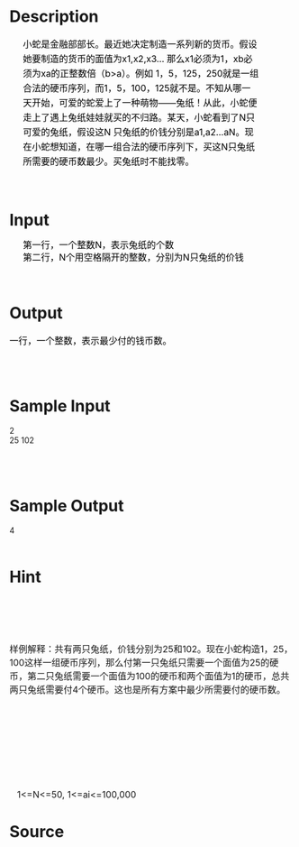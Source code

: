 
# Description

<div class="content"><div>
<div style="margin: 5pt 44.9pt 0pt 18pt; line-height: 19.5pt" align="left"><span style="font-size: medium"><span style="color: black">小蛇是金融部部长。最近她决定制造一系列新的货币。假设她要制造的货币</span><span style="color: black">的面值为</span><span style="color: black">x1,x2,x3… </span><span style="color: black">那么</span><span style="color: black">x1</span><span style="color: black">必须为</span><span style="color: black">1</span><span style="color: black">，</span><span style="color: black">xb</span><span style="color: black">必须为</span><span style="color: black">xa</span><span style="color: black">的正整数倍（</span><span style="color: black">b&gt;a</span><span style="color: black">）。例如</span><span style="color: black"> 1</span><span style="color: black">，</span><span style="color: black">5</span><span style="color: black">，</span><span style="color: black">125</span><span style="color: black">，</span><span style="color: black">250</span><span style="color: black">就是一组合法的硬币序列，而</span><span style="color: black">1</span><span style="color: black">，</span><span style="color: black">5</span><span style="color: black">，</span><span style="color: black">100</span><span style="color: black">，</span><span style="color: black">125</span><span style="color: black">就不是。</span><span style="color: black">不知从哪一天开始，可爱的蛇爱上了一种萌物</span><span style="color: black">——</span><span style="color: black">兔纸！从此，小蛇便走上</span><span style="color: black">了遇上兔纸娃娃就买的不归路。某天，小蛇看到了</span><span style="color: black">N</span><span style="color: black">只可爱的兔纸，假设这</span><span style="color: black">N </span><span style="color: black">只兔纸的价钱分别是</span><span style="color: black">a1,a2…aN</span><span style="color: black">。现在小蛇想知道，在哪一组合法的硬币序列下，</span><span style="color: black">买这</span><span style="color: black">N</span><span style="color: black">只兔纸所需要的硬币数最少。买兔纸时不能找零。</span></span></div>
<div style="margin: 0cm -1.1pt 0pt 0cm; line-height: 10pt" align="left"><span style="font-size: medium"><span style="color: black"> </span></span></div>
<div style="margin: 0cm -1.1pt 0pt 0cm; line-height: 10pt" align="left"><span style="font-size: medium"><span style="color: black"> </span></span></div>
<div style="margin: 0cm -1.1pt 0pt 0cm; line-height: 6pt" align="left"><span style="font-size: medium"><span style="color: black"> </span></span></div>
</div></div>

# Input

<div class="content"><div style="margin: 6pt -3pt 0pt 18pt; line-height: 12pt" align="left"><span style="font-size: medium"><span style="color: black">第一行，一个整数</span><span style="color: black">N</span><span style="color: black">，表示兔纸的个数</span></span></div>
<div style="margin: 5pt -3pt 0pt 18pt; line-height: 12pt" align="left"><span style="font-size: medium"><span style="color: black">第二行，</span><span style="color: black">N</span><span style="color: black">个用空格隔开的整数，分别为</span><span style="color: black">N</span><span style="color: black">只兔纸的价钱</span></span></div>
<div style="margin: 0cm -1.1pt 0pt 0cm; line-height: 10pt" align="left"><span style="font-size: medium"><span style="color: black"> </span></span></div>
<div style="margin: 0cm -1.1pt 0pt 0cm; line-height: 10pt" align="left"><span style="font-size: medium"><span style="color: black"> </span></span></div>
<div style="margin: 0cm -1.1pt 0pt 0cm; line-height: 6pt" align="left"><span style="font-size: medium"><span style="color: black"> </span></span></div></div>

# Output

<div class="content"><p><span style="font-size: medium"><span style="color: black">一行，一个整数，表示最少付的钱币数。</span></span></p>
<div style="margin: 0cm -1.1pt 0pt 0cm; line-height: 10pt" align="left"><span style="font-size: medium"><span style="color: black"> </span></span></div>
<div style="margin: 0cm -1.1pt 0pt 0cm; line-height: 10pt" align="left"><span style="font-size: medium"><span style="color: black"> </span></span></div>
<div style="margin: 0cm -1.1pt 0pt 0cm; line-height: 6pt" align="left"><span style="font-size: medium"><span style="color: black"> </span></span></div></div>

# Sample Input

<div class="content"><span class="sampledata">2 <br/>
25 102 <br/>
 <br/>
 <br/>
 <br/>
</span></div>

# Sample Output

<div class="content"><span class="sampledata">4 <br/>
 <br/>
 </span></div>

# Hint

<div class="content"><p></p><p><span style="font-size: medium"><br/><br/>
 <br/><br/>
样例解释：共有两只兔纸，价钱分别为25和102。现在小蛇构造1，25，100这样一组硬币序列，那么付第一只兔纸只需要一个面值为25的硬币，第二只兔纸需要一个面值为100的硬币和两个面值为1的硬币，总共两只兔纸需要付4个硬币。这也是所有方案中最少所需要付的硬币数。<br/><br/>
 <br/><br/>
 <br/><br/>
 </span></p><br/>
<p><span style="font-size: medium">   1&lt;=N&lt;=50, 1&lt;=ai&lt;=100,000 </span></p><p></p></div>

# Source

<div class="content"><p><a href="problemset.php?search="></a></p></div>

